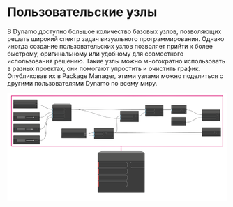 # Пользовательские узлы

В Dynamo доступно большое количество базовых узлов, позволяющих решать широкий спектр задач визуального программирования. Однако иногда создание пользовательских узлов позволяет прийти к более быстрому, оригинальному или удобному для совместного использования решению. Такие узлы можно многократно использовать в разных проектах, они помогают упростить и очистить график. Опубликовав их в Package Manager, этими узлами можно поделиться с другими пользователями Dynamo по всему миру.

![](<../images/6-1/customNodes1 (1).png>)

